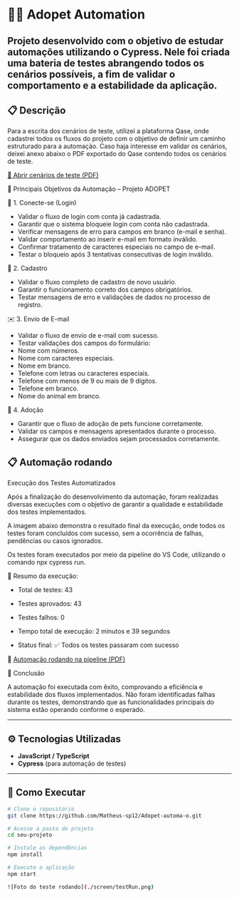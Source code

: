 # 🏃‍♂️ Adopet Automation
Projeto desenvolvido com o objetivo de estudar automações utilizando o Cypress. Nele foi criada uma bateria de testes abrangendo todos os cenários possíveis, a fim de validar o comportamento e a estabilidade da aplicação.
---

## 📋 Descrição
Para a escrita dos cenários de teste, utilizei a plataforma Qase, onde cadastrei todos os fluxos do projeto com o objetivo de definir um caminho estruturado para a automação. Caso haja interesse em validar os cenários, deixei anexo abaixo o PDF exportado do Qase contendo todos os cenários de teste.

<a href="[./screen/ADOPET-2025-10-27.pdf](https://app.qase.io/print/project/ADOPET?filter=%7B%7D&sort_by=id)" target="_blank">📄 Abrir cenários de teste (PDF)</a>


🎯 Principais Objetivos da Automação – Projeto ADOPET

🧩 1. Conecte-se (Login)

- Validar o fluxo de login com conta já cadastrada.
- Garantir que o sistema bloqueie login com conta não cadastrada.
- Verificar mensagens de erro para campos em branco (e-mail e senha).
- Validar comportamento ao inserir e-mail em formato inválido.
- Confirmar tratamento de caracteres especiais no campo de e-mail.
- Testar o bloqueio após 3 tentativas consecutivas de login inválido.

📝 2. Cadastro

- Validar o fluxo completo de cadastro de novo usuário.
- Garantir o funcionamento correto dos campos obrigatórios.
- Testar mensagens de erro e validações de dados no processo de registro.

✉️ 3. Envio de E-mail

- Validar o fluxo de envio de e-mail com sucesso.
- Testar validações dos campos do formulário:
- Nome com números.
- Nome com caracteres especiais.
- Nome em branco.
- Telefone com letras ou caracteres especiais.
- Telefone com menos de 9 ou mais de 9 dígitos.
- Telefone em branco.
- Nome do animal em branco.

🐾 4. Adoção

- Garantir que o fluxo de adoção de pets funcione corretamente.
- Validar os campos e mensagens apresentados durante o processo.
- Assegurar que os dados enviados sejam processados corretamente.


## 📋 Automação rodando

Execução dos Testes Automatizados

Após a finalização do desenvolvimento da automação, foram realizadas diversas execuções com o objetivo de garantir a qualidade e estabilidade dos testes implementados.

A imagem abaixo demonstra o resultado final da execução, onde todos os testes foram concluídos com sucesso, sem a ocorrência de falhas, pendências ou casos ignorados.

Os testes foram executados por meio da pipeline do VS Code, utilizando o comando npx cypress run.

📄 Resumo da execução:

- Total de testes: 43

- Testes aprovados: 43

- Testes falhos: 0

- Tempo total de execução: 2 minutos e 39 segundos

- Status final: ✅ Todos os testes passaram com sucesso

📎 [Automação rodando na pipeline (PDF)](./screen/testRun.png)

🧠 Conclusão

A automação foi executada com êxito, comprovando a eficiência e estabilidade dos fluxos implementados.
Não foram identificadas falhas durante os testes, demonstrando que as funcionalidades principais do sistema estão operando conforme o esperado.

---

## ⚙️ Tecnologias Utilizadas
- **JavaScript / TypeScript**  
- **Cypress** (para automação de testes)  

---

## 🚀 Como Executar
```bash
# Clone o repositório
git clone https://github.com/Matheus-sp12/Adopet-automa-o.git

# Acesse a pasta do projeto
cd seu-projeto

# Instale as dependências
npm install

# Execute a aplicação
npm start

![Foto do teste rodando](./screen/testRun.png)
